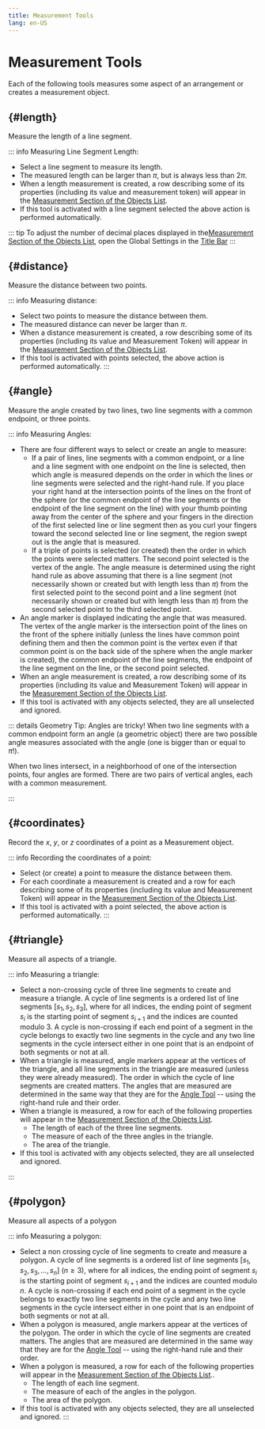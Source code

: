 ```yaml
---
title: Measurement Tools
lang: en-US
---
```


# Measurement Tools

Each of the following tools measures some aspect of an arrangement or creates a measurement object.

## <ToolTitle title="Length" iconName="segmentLength" />  {#length}

Measure the length of a line segment.

::: info Measuring Line Segment Length:

- Select a line segment to measure its length.
- The measured length can be larger than $\pi$, but is always less than $2\pi$.
- When a length measurement is created, a row describing some of its properties (including its value and measurement token) will appear in the [Measurement Section of the Objects List](/userguide/toolsobjectspanel#objects-list).
- If this tool is activated with a line segment selected the above action is performed automatically.

::: tip
To adjust the number of decimal places displayed in the[Measurement Section of the Objects List](/userguide/toolsobjectspanel#objects-list), open the Global Settings in the [Title Bar](/userguide/#top-region-title-bar)
:::

## <ToolTitle title="Distance" iconName="pointDistance" />  {#distance}

Measure the distance between two points.

::: info Measuring distance:

- Select two points to measure the distance between them.
- The measured distance can never be larger than $\pi$.
- When a distance measurement is created, a row describing some of its properties (including its value and Measurement Token) will appear in the [Measurement Section of the Objects List](/userguide/toolsobjectspanel#objects-list).
- If this tool is activated with points selected, the above action is performed automatically.
:::

## <ToolTitle title="Angle" iconName="angle" />  {#angle}

Measure the angle created by two lines, two line segments with a common endpoint, or three points.

::: info Measuring Angles:

- There are four different ways to select or create an angle to measure:
  - If a pair of lines, line segments with a common endpoint, or a line and a line segment with one endpoint on the line is selected, then which angle is measured depends on the order in which the lines or line segments were selected and the right-hand rule. If you place your right hand at the intersection points of the lines on the front of the sphere (or the common endpoint of the line segments or the endpoint of the line segment on the line) with your thumb pointing away from the center of the sphere and your fingers in the direction of the first selected line or line segment then as you curl your fingers toward the second selected line or line segment, the region swept out is the angle that is measured.
  - If a triple of points is selected (or created) then the order in which the points were selected matters. The second point selected is the vertex of the angle. The angle measure is determined using the right hand rule as above assuming that there is a line segment (not necessarily shown or created but with length less than $\pi$) from the first selected point to the second point and a line segment (not necessarily shown or created but with length less than $\pi$) from the second selected point to the third selected point.
- An angle marker is displayed indicating the angle that was measured. The vertex of the angle marker is the intersection point of the lines on the front of the sphere initially (unless the lines have common point defining them and then the common point is the vertex even if that common point is on the back side of the sphere when the angle marker is created), the common endpoint of the line segments, the endpoint of the line segment on the line, or the second point selected.
- When an angle measurement is created, a row describing some of its properties (including its value and Measurement Token) will appear in the [Measurement Section of the Objects List](/userguide/toolsobjectspanel#objects-list).
- If this tool is activated with any objects selected, they are all unselected and ignored.

::: details Geometry Tip: Angles are tricky!
When two line segments with a common endpoint form an angle (a geometric object) there are two possible angle measures associated with the angle (one is bigger than or equal to $\pi$!).

When two lines intersect, in a neighborhood of one of the intersection points, four angles are formed. There are two pairs of vertical angles, each with a common measurement.

:::

## <ToolTitle title="Coordinates" iconName="coordinate" />  {#coordinates}

Record the $x$, $y$, or $z$ coordinates of a point as a Measurement object.

::: info Recording the coordinates of a point:

- Select (or create) a point to measure the distance between them.
- For each coordinate a measurement is created and a row for each describing some of its properties (including its value and Measurement Token) will appear in the [Measurement Section of the Objects List](/userguide/toolsobjectspanel#objects-list).
- If this tool is activated with a point selected, the above action is performed automatically.
  :::

## <ToolTitle title="Triangle" iconName="measureTriangle" />  {#triangle}

Measure all aspects of a triangle.

::: info Measuring a triangle:

- Select a non-crossing cycle of three line segments to create and measure a triangle. A cycle of line segments is a ordered list of line segments $[s_1,s_2,s_3]$, where for all indices, the ending point of segment $s_i$ is the starting point of segment $s_{i+1}$ and the indices are counted modulo 3. A cycle is non-crossing if each end point of a segment in the cycle belongs to exactly two line segments in the cycle and any two line segments in the cycle intersect either in one point that is an endpoint of both segments or not at all.
- When a triangle is measured, angle markers appear at the vertices of the triangle, and all line segments in the triangle are measured (unless they were already measured). The order in which the cycle of line segments are created matters. The angles that are measured are determined in the same way that they are for the [Angle Tool](/tools/measurement#angle) -- using the right-hand rule and their order.
- When a triangle is measured, a row for each of the following properties will appear in the [Measurement Section of the Objects List](/userguide/toolsobjectspanel#objects-list).
  - The length of each of the three line segments.
  - The measure of each of the three angles in the triangle.
  - The area of the triangle.
- If this tool is activated with any objects selected, they are all unselected and ignored.

:::

## <ToolTitle title="Polygon" iconName="measurePolygon" />  {#polygon}

Measure all aspects of a polygon

::: info Measuring a polygon:

- Select a non crossing cycle of line segments to create and measure a polygon. A cycle of line segments is a ordered list of line segments $[s_1,s_2,s_3, \ldots, s_n]$ ($n\geq 3$), where for all indices, the ending point of segment $s_i$ is the starting point of segment $s_{i+1}$ and the indices are counted modulo $n$. A cycle is non-crossing if each end point of a segment in the cycle belongs to exactly two line segments in the cycle and any two line segments in the cycle intersect either in one point that is an endpoint of both segments or not at all.
- When a polygon is measured, angle markers appear at the vertices of the polygon. The order in which the cycle of line segments are created matters. The angles that are measured are determined in the same way that they are for the [Angle Tool](/tools/measurement#angle) -- using the right-hand rule and their order.
- When a polygon is measured, a row for each of the following properties will appear in the [Measurement Section of the Objects List](/userguide/toolsobjectspanel#objects-list)..
  - The length of each line segment.
  - The measure of each of the angles in the polygon.
  - The area of the polygon.
- If this tool is activated with any objects selected, they are all unselected and ignored.
  :::
